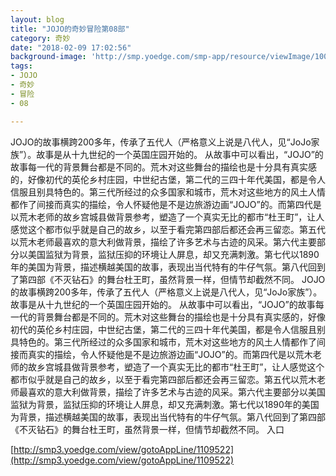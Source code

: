 ```yaml
---
layout: blog
title: "JOJO的奇妙冒险第08部"
category: 奇妙
date: "2018-02-09 17:02:56"
background-image: 'http://smp.yoedge.com/smp-app/resource/viewImage/1001044appline.png'
tags:
- JOJO
- 奇妙
- 冒险
- 08

---
```

JOJO的故事横跨200多年，传承了五代人（严格意义上说是八代人，见“JoJo家族”）。故事是从十九世纪的一个英国庄园开始的。 从故事中可以看出，“JOJO”的故事每一代的背景舞台都是不同的。荒木对这些舞台的描绘也是十分具有真实感的，好像初代的英伦乡村庄园，中世纪古堡，第二代的三四十年代美国，都是令人信服且别具特色的。第三代所经过的众多国家和城市，荒木对这些地方的风土人情都作了间接而真实的描绘，令人怀疑他是不是边旅游边画“JOJO”的。而第四代是以荒木老师的故乡宫城县做背景参考，塑造了一个真实无比的都市“杜王町”，让人感觉这个都市似乎就是自己的故乡，以至于看完第四部后都还会再三留恋。第五代以荒木老师最喜欢的意大利做背景，描绘了许多艺术与古迹的风采。第六代主要部分以美国监狱为背景，监狱压抑的环境让人屏息，却又充满刺激。第七代以1890年的美国为背景，描述横越美国的故事，表现出当代特有的牛仔气氛。第八代回到了第四部《不灭钻石》的舞台杜王町，虽然背景一样，但情节却截然不同。
JOJO的故事横跨200多年，传承了五代人（严格意义上说是八代人，见“JoJo家族”）。故事是从十九世纪的一个英国庄园开始的。 从故事中可以看出，“JOJO”的故事每一代的背景舞台都是不同的。荒木对这些舞台的描绘也是十分具有真实感的，好像初代的英伦乡村庄园，中世纪古堡，第二代的三四十年代美国，都是令人信服且别具特色的。第三代所经过的众多国家和城市，荒木对这些地方的风土人情都作了间接而真实的描绘，令人怀疑他是不是边旅游边画“JOJO”的。而第四代是以荒木老师的故乡宫城县做背景参考，塑造了一个真实无比的都市“杜王町”，让人感觉这个都市似乎就是自己的故乡，以至于看完第四部后都还会再三留恋。第五代以荒木老师最喜欢的意大利做背景，描绘了许多艺术与古迹的风采。第六代主要部分以美国监狱为背景，监狱压抑的环境让人屏息，却又充满刺激。第七代以1890年的美国为背景，描述横越美国的故事，表现出当代特有的牛仔气氛。第八代回到了第四部《不灭钻石》的舞台杜王町，虽然背景一样，但情节却截然不同。
入口

[http://smp3.yoedge.com/view/gotoAppLine/1109522](http://smp3.yoedge.com/view/gotoAppLine/1109522)

        

